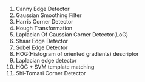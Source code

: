 1) Canny Edge Detector
2) Gaussian Smoothing Filter
3) Harris Corner Detector
4) Hough Transformation
5) Laplacian Of Gaussian Corner Detector(LoG)
6) Shaar Edge Detector
7) Sobel Edge Detector
8) HOG(Histogram of oriented gradients) descriptor
9) Laplacian edge detector
10) HOG + SVM template matching
11) Shi-Tomasi Corner Detector
